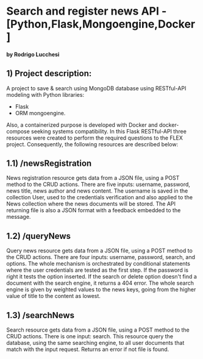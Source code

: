 # Search and register news API - [Python,Flask,Mongoengine,Docker]
#### by Rodrigo Lucchesi

## 1) Project description:
A project to save & search using MongoDB database using RESTful-API modeling with Python libraries: 

- Flask 
- ORM mongoengine.

Also, a containerized purpose is developed with Docker and docker-compose seeking systems compatibility. In this Flask RESTful-API  three resources were created to perform the required questions to the FLEX project. Consequently, the following resources are described below:

## 1.1) /newsRegistration

News registration resource gets data from a JSON file, using a POST method to the CRUD actions. There are five inputs: username, password, news title, news author and news content. The username is saved in the collection User, used to the credentials verification and also applied to the News collection where the news documents will be stored. The API returning file is also a JSON format with a feedback embedded to the message. 

## 1.2) /queryNews
Query news resource gets data from a JSON file, using a POST method to the CRUD actions. There are four inputs: username, password, search, and options. The whole mechanism is orchestrated by conditional statements where the user credentials are tested as the first step. If the password is right it tests the option inserted. If the search or delete option doesn't find a document with the search engine, it returns a 404 error. The whole search engine is given by weighted values to the news keys, going from the higher value of title to the content as lowest. 

## 1.3) /searchNews
Search resource gets data from a JSON file, using a POST method to the CRUD actions. There is one input: search. This resource query the database, using the same searching engine, to all user documents that match with the input request. Returns an error if not file is found.






